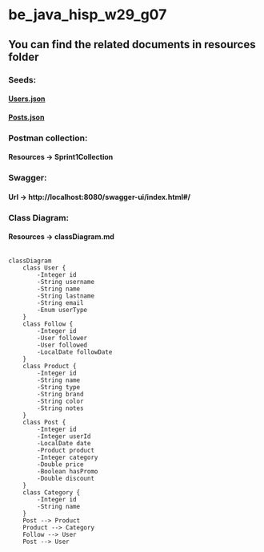 # be_java_hisp_w29_g07
## You can find the related documents in resources folder
### Seeds:
#### [Users.json](./src/main/resources/users.json)
#### [Posts.json](./src/main/resources/posts.json)
### Postman collection:
#### Resources -> Sprint1Collection
### Swagger:
#### Url -> http://localhost:8080/swagger-ui/index.html#/
### Class Diagram: 
#### Resources -> classDiagram.md
```mermaid

classDiagram
    class User {
        -Integer id
        -String username
        -String name
        -String lastname
        -String email
        -Enum userType
    }
    class Follow {
        -Integer id
        -User follower
        -User followed
        -LocalDate followDate
    }
    class Product {
        -Integer id
        -String name
        -String type
        -String brand
        -String color
        -String notes
    }
    class Post {
        -Integer id
        -Integer userId
        -LocalDate date
        -Product product
        -Integer category
        -Double price
        -Boolean hasPromo
        -Double discount
    }
    class Category {
        -Integer id
        -String name
    }
    Post --> Product
    Product --> Category
    Follow --> User
    Post --> User

```
